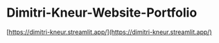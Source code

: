 # Dimitri-Kneur-Website-Portfolio

[https://dimitri-kneur.streamlit.app/](https://dimitri-kneur.streamlit.app/)
